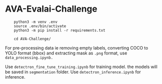 # AVA-Evalai-Challenge

```
    python3 -m venv .env
    source .env/bin/activate
    python3 -m pip install -r requirements.txt
```

```
    cd AVA-Challenge/

```
For pre-processing data ie removing empty labels, converting COCO to YOLO format (bbox) and extracting mask as ```.png``` format, use ```data_processing.ipynb.```

Use ```detectron_fine_tune_training.ipynb``` for training model. the models will be saved in ```segmentation``` folder. Use ```detectron_inference.ipynb``` for inference.
